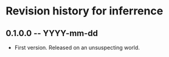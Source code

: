 # Revision history for inferrence

## 0.1.0.0 -- YYYY-mm-dd

* First version. Released on an unsuspecting world.
